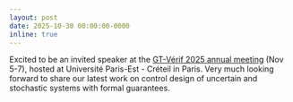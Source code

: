 ```yaml
---
layout: post
date: 2025-10-30 00:00:00-0000
inline: true
---
```


Excited to be an invited speaker at the [GT-Vérif 2025 annual meeting](https://www.lacl.fr/~youalhadj/gt-verif-2025.html) (Nov 5-7), hosted at Université Paris-Est - Créteil in Paris. Very much looking forward to share our latest work on control design of uncertain and stochastic systems with formal guarantees.